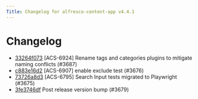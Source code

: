```yaml
---
Title: Changelog for alfresco-content-app v4.4.1
---
```


# Changelog

- [33264f073](git@github.com:Alfresco/alfresco-content-app/commit/33264f073) [ACS-6924] Rename tags and categories plugins to mitigate naming conflicts (#3687)
- [c883e16d2](git@github.com:Alfresco/alfresco-content-app/commit/c883e16d2) [ACS-6907] enable exclude test (#3676)
- [73726a8d3](git@github.com:Alfresco/alfresco-content-app/commit/73726a8d3) [ACS-6795] Search Input tests migrated to Playwright (#3675)
- [3fe3746df](git@github.com:Alfresco/alfresco-content-app/commit/3fe3746df) Post release version bump (#3679)

